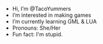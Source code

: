 - Hi, I’m @TacoYummers
- I’m interested in making games
- I’m currently learning GML & LUA
- Pronouns: She/Her
- Fun fact: I'm stupid.
